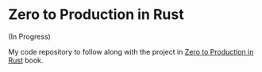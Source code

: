 # Zero to Production in Rust

(In Progress)

My code repository to follow along with the project in [Zero to Production in Rust][book] book.

[book]: https://www.zero2prod.com/
